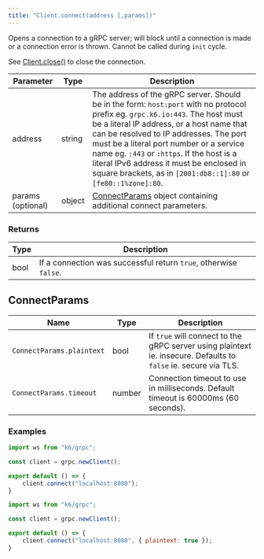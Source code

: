 ```yaml
---
title: "Client.connect(address [,params])"
---
```


Opens a connection to a gRPC server; will block until a connection is made or a connection error is thrown. Cannot be
called during `init` cycle.

See [Client.close()]() to close the connection.

| Parameter | Type | Description |
|-----------|------|-------------|
| address | string | The address of the gRPC server. Should be in the form: `host:port` with no protocol prefix eg. `grpc.k6.io:443`. The host must be a literal IP address, or a host name that can be resolved to IP addresses.  The port must be a literal port number or a service name eg. `:443` or `:https`. If the host is a literal IPv6 address it must be enclosed in square brackets, as in `[2001:db8::1]:80` or `[fe80::1%zone]:80`. |
| params (optional) | object | [ConnectParams](#connectparams) object containing additional connect parameters. |

### Returns

| Type | Description |
|------|-------------|
| bool | If a connection was successful return `true`, otherwise `false`.


## ConnectParams

| Name | Type | Description |
|------|------|-------------|
| `ConnectParams.plaintext` | bool | If `true` will connect to the gRPC server using plaintext ie. insecure. Defaults to `false` ie. secure via TLS. |
| `ConnectParams.timeout` | number | Connection timeout to use in milliseconds. Default timeout is 60000ms (60 seconds). |

### Examples

<div class="code-group" data-props='{"labels": ["Simple example"], "lineNumbers": [true]}'>

```js
import ws from "k6/grpc";

const client = grpc.newClient();

export default () => {
    client.connect("localhost:8080");
}
```
</div>

<div class="code-group" data-props='{"labels": ["Insecure connection"], "lineNumbers": [true]}'>

```js
import ws from "k6/grpc";

const client = grpc.newClient();

export default () => {
    client.connect("localhost:8080", { plaintext: true });
}
```
</div>
